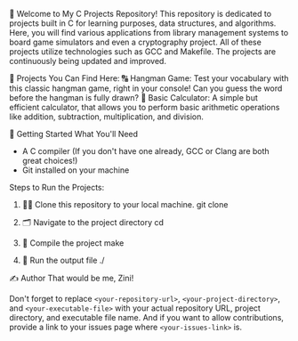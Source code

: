 👋 Welcome to My C Projects Repository!
This repository is dedicated to projects built in C for learning purposes, data structures, and algorithms. Here, you will find various applications from library management systems to board game simulators and even a cryptography project. All of these projects utilize technologies such as GCC and Makefile. The projects are continuously being updated and improved.

🎲 Projects You Can Find Here:
🔠 Hangman Game: Test your vocabulary with this classic hangman game, right in your console! Can you guess the word before the hangman is fully drawn?
🧮 Basic Calculator: A simple but efficient calculator, that allows you to perform basic arithmetic operations like addition, subtraction, multiplication, and division.

🚀 Getting Started
What You'll Need
- A C compiler (If you don't have one already, GCC or Clang are both great choices!)
- Git installed on your machine

Steps to Run the Projects:

1. 👯‍♂️ Clone this repository to your local machine.
   git clone <your-repository-url>

2. 🗂️ Navigate to the project directory
   cd <project-directory>

3. 🔨 Compile the project
   make

4. 🚀 Run the output file
   ./<your-executable-file>

✍️ Author
That would be me, Zini!


Don't forget to replace `<your-repository-url>`, `<your-project-directory>`, and `<your-executable-file>` with your actual repository URL, project directory, and executable file name. And if you want to allow contributions, provide a link to your issues page where `<your-issues-link>` is.
